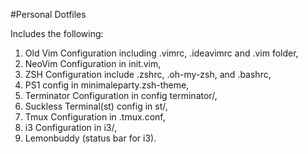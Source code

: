 #Personal Dotfiles

Includes the following:

1. Old Vim Configuration including .vimrc, .ideavimrc and .vim folder,
1. NeoVim Configuration in init.vim,
2. ZSH Configuration include .zshrc, .oh-my-zsh, and .bashrc,
3. PS1 config in minimaleparty.zsh-theme,
4. Terminator Configuration in config terminator/,
5. Suckless Terminal(st) config in st/,
6. Tmux Configuration in .tmux.conf,
7. i3 Configuration in i3/,
8. Lemonbuddy (status bar for i3).
